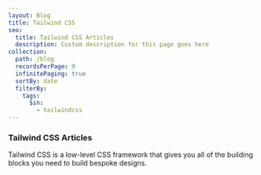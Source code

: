 ```yaml
---
layout: Blog
title: Tailwind CSS
seo:
  title: Tailwind CSS Articles
  description: Custom description for this page goes here
collection:
  path: /blog
  recordsPerPage: 9
  infinitePaging: true
  sortBy: date
  filterBy:
    tags:
      $in:
        - tailwindcss
---
```


### Tailwind CSS Articles

Tailwind CSS is a low-level CSS framework that gives you all of the building blocks you need to build bespoke designs.
